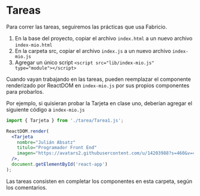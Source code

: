 # Tareas

Para correr las tareas, seguiremos las prácticas que usa Fabricio.

1. En la base del proyecto, copiar el archivo `index.html` a un nuevo archivo `index-mio.html`
2. En la carpeta src, copiar el archivo `index.js` a un nuevo archivo `index-mio.js`
3. Agregar un único script `<script src="lib/index-mio.js" type="module"></script>`

Cuando vayan trabajando en las tareas, pueden reemplazar el componente renderizado por ReactDOM en `index-mio.js` por sus propios componentes para probarlos.

Por ejemplo, si quisieran probar la Tarjeta en clase uno, deberían agregar el siguiente código a `index-mio.js`

```jsx
import { Tarjeta } from './tarea/Tarea1.js';

ReactDOM.render(
  <Tarjeta
    nombre="Julián Absatz"
    titulo="Programador Front End"
    imagen="https://avatars2.githubusercontent.com/u/14203988?s=460&v=4"
  />,
  document.getElementById('react-app')
);
```

Las tareas consisten en completar los componentes en esta carpeta, según los comentarios.
